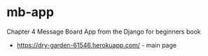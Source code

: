 # mb-app

Chapter 4 Message Board App from the Django for beginners book

- https://dry-garden-61546.herokuapp.com/ - main page
